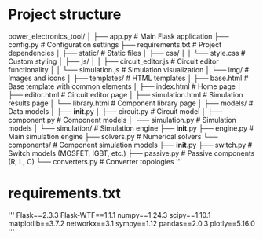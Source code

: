 # Project structure
power_electronics_tool/
│
├── app.py                     # Main Flask application
├── config.py                  # Configuration settings
├── requirements.txt           # Project dependencies
│
├── static/                    # Static files
│   ├── css/
│   │   └── style.css          # Custom styling
│   ├── js/
│   │   ├── circuit_editor.js  # Circuit editor functionality
│   │   └── simulation.js      # Simulation visualization
│   └── img/                   # Images and icons
│
├── templates/                 # HTML templates
│   ├── base.html              # Base template with common elements
│   ├── index.html             # Home page
│   ├── editor.html            # Circuit editor page
│   ├── simulation.html        # Simulation results page
│   └── library.html           # Component library page
│
├── models/                    # Data models
│   ├── __init__.py
│   ├── circuit.py             # Circuit model
│   ├── component.py           # Component models
│   └── simulation.py          # Simulation models
│
└── simulation/                # Simulation engine
    ├── __init__.py
    ├── engine.py              # Main simulation engine
    ├── solvers.py             # Numerical solvers
    └── components/            # Component simulation models
        ├── __init__.py
        ├── switch.py          # Switch models (MOSFET, IGBT, etc.)
        ├── passive.py         # Passive components (R, L, C)
        └── converters.py      # Converter topologies
'''

# requirements.txt
'''
Flask==2.3.3
Flask-WTF==1.1.1
numpy==1.24.3
scipy==1.10.1
matplotlib==3.7.2
networkx==3.1
sympy==1.12
pandas==2.0.3
plotly==5.16.0
'''